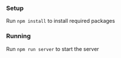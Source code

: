 ### Setup
Run `npm install` to install required packages

### Running
Run `npm run server` to start the server
